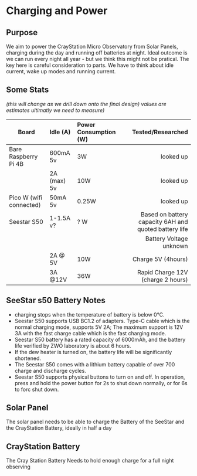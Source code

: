 # Charging and Power

## Purpose

We aim to power the CrayStation Micro Observatory from Solar Panels, charging during the day and running off batteries at night.
Ideal outcome is we can run every night all year - but we think this might not be pratical. The key here is careful consideration to parts. We have to think about idle current, wake up modes and running current.

## Some Stats

_(this will change as we drill down onto the final design) values are estimates ultimatly we need to measure)_

| Board | Idle (A) | Power Consumption (W) | Tested/Researched |
| - | :- | :- | -: |
| Bare Raspberry Pi 4B | 600mA 5v| 3W | looked up |
| | 2A (max) 5v |10W | looked up |
| Pico W (wifi connected) | 50mA 5v|0.25W | looked up |
| Seestar S50 | 1-1.5A v?| ? W |Based on battery capacity 6AH and quoted battery life |
| | | | Battery Voltage unknown|
| | 2A @ 5V | 10W | Charge 5V (4hours) |
| | 3A @12V | 36W | Rapid Charge 12V (charge 2 hours)|


## SeeStar s50 Battery Notes

- charging stops when the temperature of battery is below 0℃.
- Seestar S50 supports USB BC1.2 of adapters. Type-C cable which is the normal charging mode, supports 5V 2A; The maximum support is 12V 3A with the fast charge cable which is the fast charging mode.
- Seestar S50 battery has a rated capacity of 6000mAh, and the battery life verified by ZWO laboratory is about 6 hours.
- If the dew heater is turned on, the battery life will be significantly shortened.
- The Seestar S50 comes with a lithium battery capable of over 700 charge and discharge cycles.
- Seestar S50 supports physical buttons to turn on and off. In operation, press and hold the power button for 2s to shut down normally, or for 6s to forc shut down.

## Solar Panel

The solar panel needs to be able to charge the Battery of the SeeStar and the CrayStation Battery, ideally in half a day

## CrayStation Battery

The Cray Station Battery Needs to hold enough charge for a full night observing
